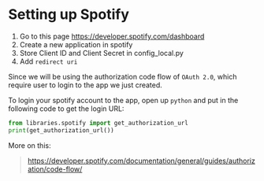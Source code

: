 # Setting up Spotify

1.  Go to this page https://developer.spotify.com/dashboard
2.  Create a new application in spotify
3.  Store Client ID and Client Secret in config_local.py
4.  Add `redirect uri`

Since we will be using the authorization code flow of `OAuth 2.0`,
which require user to login to the app we just created.

To login your spotify account to the app, open up `python` 
and put in the following code to get the login URL:

```py
from libraries.spotify import get_authorization_url
print(get_authorization_url())
```

More on this:

> https://developer.spotify.com/documentation/general/guides/authorization/code-flow/
